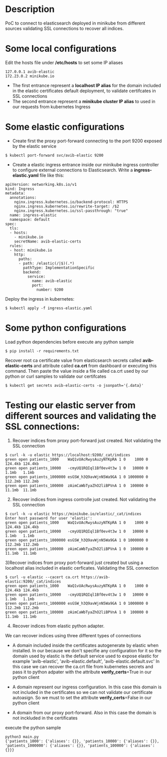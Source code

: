 # Description
PoC to connect to elasticsearch deployed in minikube from different sources validating SSL connections to recover all indices.

# Some local configurations
Edit the hosts file under **/etc/hosts** to set some IP aliases

```
127.0.0.1 avib-elastic
172.23.0.2 minikube.io
```

- The first entrance represent a **localhost IP alias** for the domain included in the elastic certificates default deployment, to validate certifcates in SSL connections
- The second entrance represent a **minikube cluster IP alias** to used in our requests from kubernetes Ingress


# Some elastic configurations
- Create first the proxy port-forward connecting to the port 9200 exposed by the elastic service

```
$ kubectl port-forward svc/avib-elastic 9200
```

- Create a elastic ingress entrance inside our minikube ingress controller to configure external connections to Elasticsearch. Write a **ingress-elastic.yaml** file like this:

```
apiVersion: networking.k8s.io/v1
kind: Ingress
metadata:
  annotations:
    nginx.ingress.kubernetes.io/backend-protocol: HTTPS
    nginx.ingress.kubernetes.io/rewrite-target: /$2
    nginx.ingress.kubernetes.io/ssl-passthrough: "true"
  name: ingress-elastic
  namespace: default
spec:
  tls:
  - hosts:
    - minikube.io
    secretName: avib-elastic-certs
  rules:
  - host: minikube.io
    http:
      paths:
      - path: /elastic(/|$)(.*)
        pathType: ImplementationSpecific
        backend:
          service:
            name: avib-elastic
            port:
              number: 9200
```

Deploy the ingress in kubernetes:
```
$ kubectl apply -f ingress-elastic.yaml
```

# Some python configurations

Load python dependencies before execute any python sample

```
$ pip install -r requirements.txt
```

Recover root ca certificate value from elasticsearch secrets called **avib-elastic-certs** and attribute called  **ca.crt** from dashboard or executing
this command. Then paste the value inside a file called ca.crt used by our python or curl samples to validate our certifcates

```
$ kubectl get secrets avib-elastic-certs -o jsonpath='{.data}'
```

# Testing our elastic server from different sources and validating the SSL connections:

1) Recover indices from proxy port-forward just created. Not validating the SSL connection

```
$ curl -k -u elastic https://localhost:9200/_cat/indices
green open patients_1000    WaQ1vUAcRwysAuzyNTKpRA 1 0    1000 0 124.4kb 124.4kb
green open patients_10000   -cmyUQ1RQIql1Bf0ev4t3w 1 0   10000 0   1.1mb   1.1mb
green open patients_1000000 esGSW_h3Q9avWjnN5Wa9GA 1 0 1000000 0 112.2mb 112.2mb
green open patients_100000  zAimCaWbTyaZhO2liBPVnA 1 0  100000 0  11.1mb  11.1mb
```

2) Recover indices from ingress controlle just created.  Not validating the SSL connection
```
$ curl -k -u elastic https://minikube.io/elastic/_cat/indices
Enter host password for user 'elastic':
green open patients_1000    WaQ1vUAcRwysAuzyNTKpRA 1 0    1000 0 124.4kb 124.4kb
green open patients_10000   -cmyUQ1RQIql1Bf0ev4t3w 1 0   10000 0   1.1mb   1.1mb
green open patients_1000000 esGSW_h3Q9avWjnN5Wa9GA 1 0 1000000 0 112.2mb 112.2mb
green open patients_100000  zAimCaWbTyaZhO2liBPVnA 1 0  100000 0  11.1mb  11.1mb
```

3)Recover indices from proxy port-forward just created but using a localhost alias included in elastic cerficates. Validating the SSL connection
```
$ curl -u elastic --cacert ca.crt https://avib-elastic:9200/_cat/indices
green open patients_1000    WaQ1vUAcRwysAuzyNTKpRA 1 0    1000 0 124.4kb 124.4kb
green open patients_10000   -cmyUQ1RQIql1Bf0ev4t3w 1 0   10000 0   1.1mb   1.1mb
green open patients_1000000 esGSW_h3Q9avWjnN5Wa9GA 1 0 1000000 0 112.2mb 112.2mb
green open patients_100000  zAimCaWbTyaZhO2liBPVnA 1 0  100000 0  11.1mb  11.1mb
```

4) Recover indices from elastic python adapter.

We can recover indices using three different types of connections
- A domain included inside the certificates autogenerate by elastic when installed. In our because we don't specifie any configuration for it
so the domain used by elastic is the default service used to expose elastic for example 'avib-elastic', 'avib-elastic.default', 'avib-elastic.default.svc'
In this case we can recover the ca.crt file from kubernetes secrets and pass it to python adpater with the attribute **verify_certs**=True in our python client

- A domain represent our ingress configuration. In this case this domain is not included in the certificates so we can not validate our certificate autoasign.
So we must to set the attribute **verify_certs**=False in our python client

- A domain from our proxy port-forward. Also in this case  the domain is not inckluded in the certificates


execute the python sample
```
python3 main.py
{'patients_1000': {'aliases': {}}, 'patients_10000': {'aliases': {}}, 'patients_1000000': {'aliases': {}}, 'patients_100000': {'aliases': {}}}
```

